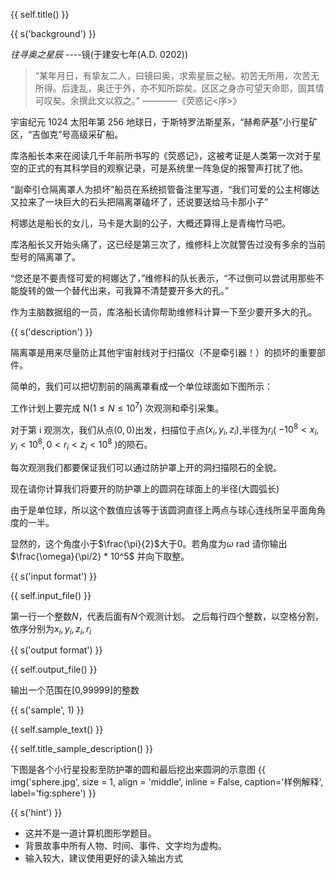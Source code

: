 {{ self.title() }}

{{ s('background') }}

_往寻奥之星辰_ ----镜(于建安七年(A.D. 0202))

> “某年月日，有挚友二人，曰镜曰奥，求索星辰之秘。初苦无所用，次苦无所得。后逢乱，奥迁于外，亦不知所踪矣。区区之身亦可望天命耶，固其情可叹矣。余撰此文以叙之。”
> ————《荧惑记<序>》

宇宙纪元 1024 太阳年第 256 地球日，于斯特罗法斯星系，“赫希萨基”小行星矿区，“吉伽克”号高级采矿船。

库洛船长本来在阅读几千年前所书写的《荧惑记》，这被考证是人类第一次对于星空的正式的有其科学目的观察记录，可是系统里一阵急促的报警声打扰了他。

“副牵引仓隔离罩人为损坏”船员在系统损管备注里写道，“我们可爱的公主柯娜达又拉来了一块巨大的石头把隔离罩磕坏了，还说要送给马卡那小子”

柯娜达是船长的女儿，马卡是大副的公子，大概还算得上是青梅竹马吧。

库洛船长又开始头痛了，这已经是第三次了，维修科上次就警告过没有多余的当前型号的隔离罩了。

“您还是不要责怪可爱的柯娜达了，”维修科的队长表示，“不过倒可以尝试用那些不能旋转的做一个替代出来，可我算不清楚要开多大的孔。”

作为主脑数据组的一员，库洛船长请你帮助维修科计算一下至少要开多大的孔。

{{ s('description') }}

隔离罩是用来尽量防止其他宇宙射线对于扫描仪（不是牵引器！）的损坏的重要部件。

简单的，我们可以把切割前的隔离罩看成一个单位球面如下图所示：

工作计划上要完成 N($1\leq N \leq 10^7$) 次观测和牵引采集。

对于第 i 观测次，我们从点$(0,0)$出发，扫描位于点$(x_i,y_i,z_i)$,半径为$r_i$( $-10^8 < x_i,y_i < 10^8, 0 < r_i < z_i < 10^8$ )的陨石。

每次观测我们都要保证我们可以通过防护罩上开的洞扫描陨石的全貌。

现在请你计算我们将要开的防护罩上的圆洞在球面上的半径(大圆弧长)

由于是单位球，所以这个数值应该等于该圆洞直径上两点与球心连线所呈平面角角度的一半。

显然的，这个角度小于$\frac{\pi}{2}$大于$0$。若角度为$\omega$ rad 请你输出 $\frac{\omega}{\pi/2} * 10^5$ 并向下取整。

{{ s('input format') }}

{{ self.input_file() }}

第一行一个整数$N$，代表后面有$N$个观测计划。
之后每行四个整数，以空格分割，依序分别为$x_i,y_i,z_i,r_i$

{{ s('output format') }}

{{ self.output_file() }}

输出一个范围在[0,99999]的整数

{{ s('sample', 1) }}

{{ self.sample_text() }}

{{ self.title_sample_description() }}

下图是各个小行星投影至防护罩的圆和最后挖出来圆洞的示意图
{{ img('sphere.jpg', size = 1, align = 'middle', inline = False, caption='样例解释', label='fig:sphere') }}

{{ s('hint') }}

- 这并不是一道计算机图形学题目。
- 背景故事中所有人物、时间、事件、文字均为虚构。
- 输入较大，建议使用更好的读入输出方式
